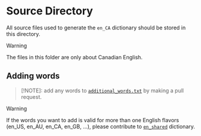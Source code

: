 # Source Directory

All source files used to generate the `en_CA` dictionary should be stored in this directory.

> [!WARNING]
> The files in this folder are only about Canadian English.

## Adding words

> [!NOTE]:
> add any words to [`additional_words.txt`](https://github.com/streetsidesoftware/cspell-dicts/blob/main/dictionaries/en_CA/src/additional_words.txt) by making a pull request.

> [!WARNING]
> If the words you want to add is valid for more than one English flavors (en_US, en_AU, en_CA, en_GB, ...), please contribute to
> [`en_shared`](https://github.com/streetsidesoftware/cspell-dicts/blob/main/dictionaries/en_shared/src/) dictionary.

